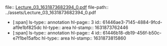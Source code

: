 file:: [Lecture_03_1631873682394_0.pdf](../assets/Lecture_03_1631873682394_0.pdf)
file-path:: ../assets/Lecture_03_1631873682394_0.pdf

- [:span]
  ls-type:: annotation
  hl-page:: 3
  id:: 61446ae3-7145-4884-9fcd-af9e1bf825dc
  hl-type:: area
  hl-stamp:: 1631873762446
- [:span]
  ls-type:: annotation
  hl-page:: 4
  id:: 61446b18-db19-456f-b50c-e7f1be15afbc
  hl-type:: area
  hl-stamp:: 1631873815860